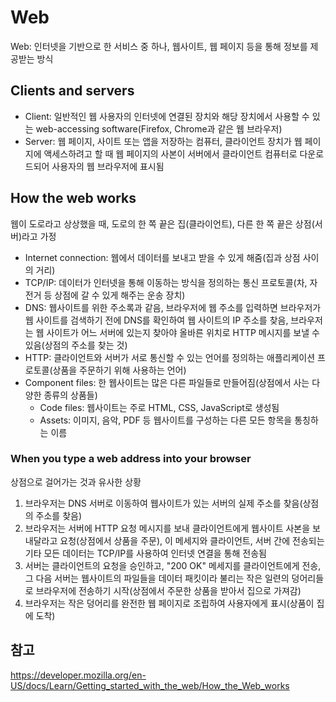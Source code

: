 # Web

Web: 인터넷을 기반으로 한 서비스 중 하나, 웹사이트, 웹 페이지 등을 통해 정보를 제공받는 방식

## Clients and servers

- Client: 일반적인 웹 사용자의 인터넷에 연결된 장치와 해당 장치에서 사용할 수 있는 web-accessing software(Firefox, Chrome과 같은 웹 브라우저)
- Server: 웹 페이지, 사이트 또는 앱을 저장하는 컴퓨터, 클라이언트 장치가 웹 페이지에 액세스하려고 할 때 웹 페이지의 사본이 서버에서 클라이언트 컴퓨터로 다운로드되어 사용자의 웹 브라우저에 표시됨

## How the web works

웹이 도로라고 상상했을 때, 도로의 한 쪽 끝은 집(클라이언트), 다른 한 쪽 끝은 상점(서버)라고 가정

- Internet connection: 웹에서 데이터를 보내고 받을 수 있게 해줌(집과 상점 사이의 거리)
- TCP/IP: 데이터가 인터넷을 통해 이동하는 방식을 정의하는 통신 프로토콜(차, 자전거 등 상점에 갈 수 있게 해주는 운송 장치)
- DNS: 웹사이트를 위한 주소록과 같음, 브라우저에 웹 주소를 입력하면 브라우저가 웹 사이트를 검색하기 전에 DNS를 확인하여 웹 사이트의 IP 주소를 찾음, 브라우저는 웹 사이트가 어느 서버에 있는지 찾아야 올바른 위치로 HTTP 메시지를 보낼 수 있음(상점의 주소를 찾는 것)
- HTTP: 클라이언트와 서버가 서로 통신할 수 있는 언어를 정의하는 애플리케이션 프로토콜(상품을 주문하기 위해 사용하는 언어)
- Component files: 한 웹사이트는 많은 다른 파일들로 만들어짐(상점에서 사는 다양한 종류의 상품들)
  - Code files: 웹사이트는 주로 HTML, CSS, JavaScript로 생성됨
  - Assets: 이미지, 음악, PDF 등 웹사이트를 구성하는 다른 모든 항목을 통칭하는 이름

### When you type a web address into your browser

상점으로 걸어가는 것과 유사한 상황

1. 브라우저는 DNS 서버로 이동하여 웹사이트가 있는 서버의 실제 주소를 찾음(상점의 주소를 찾음)
2. 브라우저는 서버에 HTTP 요청 메시지를 보내 클라이언트에게 웹사이트 사본을 보내달라고 요청(상점에서 상품을 주문), 이 메세지와 클라이언트, 서버 간에 전송되는 기타 모든 데이터는 TCP/IP를 사용하여 인터넷 연결을 통해 전송됨
3. 서버는 클라이언트의 요청을 승인하고, "200 OK" 메세지를 클라이언트에게 전송, 그 다음 서버는 웹사이트의 파일들을 데이터 패킷이라 불리는 작은 일련의 덩어리들로 브라우저에 전송하기 시작(상점에서 주문한 상품을 받아서 집으로 가져감)
4. 브라우저는 작은 덩어리를 완전한 웹 페이지로 조립하여 사용자에게 표시(상품이 집에 도착)

## 참고

https://developer.mozilla.org/en-US/docs/Learn/Getting_started_with_the_web/How_the_Web_works
